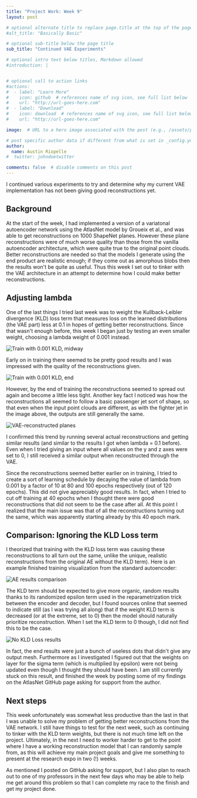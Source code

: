 ```yaml
---
title: "Project Work: Week 9"
layout: post

# optional alternate title to replace page.title at the top of the page
#alt_title: "Basically Basic"

# optional sub-title below the page title
sub_title: "Continued VAE Experiments"

# optional intro text below titles, Markdown allowed
#introduction: |


# optional call to action links
#actions:
#  - label: "Learn More"
#    icon: github  # references name of svg icon, see full list below
#    url: "http://url-goes-here.com"
#  - label: "Download"
#    icon: download  # references name of svg icon, see full list below
#    url: "http://url-goes-here.com"

image:  # URL to a hero image associated with the post (e.g., /assets/page-pic.jpg)

# post specific author data if different from what is set in _config.yml
author:
  name: Austin Riopelle
#  twitter: johndoetwitter

comments: false  # disable comments on this post
---
```

I continued various experiments to try and determine why my current VAE implementation has not been giving good reconstructions yet.

## Background

At the start of the week, I had implemented a version of a variatonal autoencoder network using the AtlasNet model by Groueix et al., and was able to get reconstructions on 1000 ShapeNet planes. However these plane reconstructions were of much worse quality than those from the vanilla autoencoder architecture, which were quite true to the original point clouds. Better reconstructions are needed so that the models I generate using the end product are realistic enough; if they come out as amorphous blobs then the results won't be quite as useful. Thus this week I set out to tinker with the VAE architecture in an attempt to determine how I could make better reconstructions.

## Adjusting lambda

One of the last things I tried last week was to weight the Kullback-Leibler divergence (KLD) loss term that measures loss on the learned distributions (the VAE part) less at 0.1 in hopes of getting better reconstructions. Since that wasn't enough before, this week I began just by testing an even smaller weight, choosing a lambda weight of 0.001 instead.

![Train with 0.001 KLD, midway](http://riopelle.me/pics/rodin/001-mid.png)

Early on in training there seemed to be pretty good results and I was impressed with the quality of the reconstructions given.

![Train with 0.001 KLD, end](http://riopelle.me/pics/rodin/001-end.png)

However, by the end of training the reconstructions seemed to spread out again and become a little less tight. Another key fact I noticed was how the reconstructions all seemed to follow a basic passenger jet sort of shape, so that even when the input point clouds are different, as with the fighter jet in the image above, the outputs are still generally the same.

![VAE-reconstructed planes](http://riopelle.me/pics/rodin/vae-planes.png)

I confirmed this trend by running several actual reconstructions and getting similar results (and similar to the results I got when lambda = 0.1 before). Even when I tried giving an input where all values on the y and z axes were set to 0, I still received a similar output when reconstructed through the VAE.

Since the reconstructions seemed better earlier on in training, I tried to create a sort of learning schedule by decaying the value of lambda from 0.001 by a factor of 10 at 80 and 100 epochs respectively (out of 120 epochs). This did not give appreciably good results. In fact, when I tried to cut off training at 40 epochs when I thought there were good reconstructions that did not seem to be the case after all. At this point I realized that the main issue was that of all the reconstructions turning out the same, which was apparently starting already by this 40 epoch mark.

## Comparison: Ignoring the KLD Loss term

I theorized that training with the KLD loss term was causing these reconstructions to all turn out the same, unlike the unique, realistic reconstructions from the original AE without the KLD term). Here is an example finished training visualization from the standard autoencoder:

![AE results comparison](http://riopelle.me/pics/rodin/ae-compare.png)

The KLD term should be expected to give more organic, random results thanks to its randomized epsilon term used in the reparametrization trick between the encoder and decoder, but I found sources online that seemed to indicate still (as I was trying all along) that if the weight KLD term is decreased (or at the extreme, set to 0) then the model should naturally prioritize reconstruction. When I set the KLD term to 0 though, I did not find this to be the case.

![No KLD Loss results](http://riopelle.me/pics/rodin/no-kld-loss.png)

In fact, the end results were just a bunch of useless dots that didn't give any output mesh. Furthermore as I investigated I figured out that the weights on layer for the sigma term (which is multiplied by epsilon) were not being updated even though I thought they should have been. I am still currently stuck on this result, and finished the week by posting some of my findings on the AtlasNet GitHub page asking for support from the author.

## Next steps

This week unfortunately was somewhat less productive than the last in that I was unable to solve my problem of getting better reconstructions from the VAE network. I still have things to test for the next week, such as continuing to tinker with the KLD term weights, but there is not much time left on the project. Ultimately, in the next I need to worker harder to get to the point where I have a working reconstruction model that I can randomly sample from, as this will achieve my main project goals and give me something to present at the research expo in two (!) weeks.

As mentioned I posted on GitHub asking for support, but I also plan to reach out to one of my professors in the next few days who may be able to help me get around this problem so that I can complete my race to the finish and get my project done.

